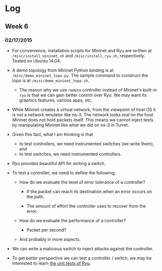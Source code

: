 # Log

## Week 6

### 02/17/2015

 * For convenience, installation scripts for Mininet and Ryu are written at 
   `/misc/install_mininet.sh` and `/misc/install_ryu.sh`, respectively. 
   Tested on Ubuntu 14.04.
   
 * A demo topology from Mininet Python binding is at 
   `/misc/demo_mininet_topo.py`. The sample command to construct the topo is at
   `/misc/demo_mininet_topo.sh`.
   
	 * The reason why we use `remote` controller instead of Mininet's built-in 
      `ryu` is that we can gain better control over Ryu. We may want its 
      graphics features, various apps, etc.
   
 * While Mininet creates a virtual network, from the viewpoint of host 
   OS it is not a network emulator like ns-3. The network looks _real_ on the 
   host. Mininet does not hold packets itself. This means we cannot inject 
   tests by manipulating Mininet like what we did on ns-3 in Turret.
   
 * Given this fact, what I am thinking is that 
	 
	 * to test controllers, we need instrumented switches (we write them), and 
	 * to test switches, we need instrumented controllers.
   
 * Ryu provides beautiful API for writing a switch.
 
 * To test a controller, we need to define the following:
	
	 * How do we evaluate the level of error tolerance of a controller? 
	
		 * If the packet can reach its destination when an error occurs on 
		   the path.
		  
		 * The amount of effort the controller uses to recover from the error.
	
	 * How do we evaluate the performance of a controller?
	 
	 	 * Packet per second?
	 
	 * And probably in more aspects.
 
 * We can write a malicious switch to inject attacks against the controller.
 
 * To get better perspective we can test a controller / switch, we may be 
   interested to learn [the unit tests of Ryu](https://github.com/osrg/ryu/tree/master/ryu/tests).
 
 
 